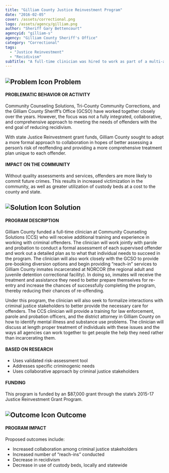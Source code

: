 ```yaml
---
title: "Gilliam County Justice Reinvestment Program"
date: "2016-02-05"
cover: /assets/correctional.png
logo: /assets/agency/gilliam.png
author: "Sheriff Gary Bettencourt"
agencyid: "gilliam-s"
agency: "Gilliam County Sheriff's Office"
category: "Correctional"
tags:
  - "Justice Reinvestment"
  - "Recidivism"
subTitle: "A full-time clinician was hired to work as part of a multi-agency partnership to better assess a person’s risk of reoffending and providing a more comprehensive treatment plan unique to each offender."
---
```


## ![Problem Icon](https://github.com/google/material-design-icons/raw/master/alert/1x_web/ic_error_outline_black_48dp.png "Problem") Problem

#### PROBLEMATIC BEHAVIOR OR ACTIVITY

Community Counseling Solutions, Tri-County Community Corrections, and the Gilliam County Sheriff’s Office (GCSO) have worked together closely over the years. However, the focus was not a fully integrated, collaborative, and comprehensive approach to meeting the needs of offenders with the end goal of reducing recidivism.

With state Justice Reinvestment grant funds, Gilliam County sought to adopt a more formal approach to collaboration in hopes of better assessing a person’s risk of reoffending and providing a more comprehensive treatment plan unique to each offender.

#### IMPACT ON THE COMMUNITY

Without quality assessments and services, offenders are more likely to commit future crimes. This results in increased victimization in the community, as well as greater utilization of custody beds at a cost to the county and state.

## ![Solution Icon](https://github.com/google/material-design-icons/raw/master/action/1x_web/ic_lightbulb_outline_black_48dp.png "Solution") Solution

#### PROGRAM DESCRIPTION

Gilliam County funded a full-time clinician at Community Counseling Solutions (CCS) who will receive additional training and experience in working with criminal offenders. The clinician will work jointly with parole and probation to conduct a formal assessment of each supervised offender and work out a detailed plan as to what that individual needs to succeed in the program. The clinician will also work closely with the GCSO to provide pre-booking diversion options and begin providing “reach-in” services to Gilliam County inmates incarcerated at NORCOR (the regional adult and juvenile detention correctional facility). In doing so, inmates will receive the treatment and assistance they need to better prepare themselves for re-entry and increase the chances of successfully completing the program, thereby reducing their chances of re-offending.

Under this program, the clinician will also seek to formalize interactions with criminal justice stakeholders to better provide the necessary care for offenders. The CCS clinician will provide a training for law enforcement, parole and probation officers, and the district attorney in Gilliam County on how to identify mental illness and substance use problems. The clinician will discuss at length proper treatment of individuals with these issues and the ways all agencies can work together to get people the help they need rather than incarcerating them.

#### BASED ON RESEARCH

* Uses validated risk-assessment tool
* Addresses specific criminogenic needs
* Uses collaborative approach by criminal justice stakeholders

#### FUNDING

This program is funded by an $87,000 grant through the state’s 2015-17 Justice Reinvestment Grant Program.

## ![Outcome Icon](https://github.com/google/material-design-icons/raw/master/action/1x_web/ic_view_list_black_48dp.png "Outcome") Outcome

#### PROGRAM IMPACT

Proposed outcomes include:

* Increased collaboration among criminal justice stakeholders
* Increased number of “reach-ins” conducted
* Decrease in recidivism
* Decrease in use of custody beds, locally and statewide
